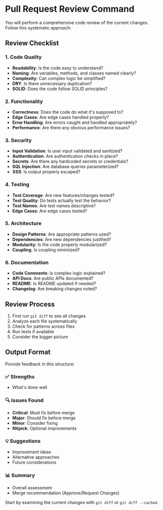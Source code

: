 # Pull Request Review Command

You will perform a comprehensive code review of the current changes. Follow this systematic approach:

## Review Checklist

### 1. Code Quality
- **Readability**: Is the code easy to understand?
- **Naming**: Are variables, methods, and classes named clearly?
- **Complexity**: Can complex logic be simplified?
- **DRY**: Is there unnecessary duplication?
- **SOLID**: Does the code follow SOLID principles?

### 2. Functionality
- **Correctness**: Does the code do what it's supposed to?
- **Edge Cases**: Are edge cases handled properly?
- **Error Handling**: Are errors caught and handled appropriately?
- **Performance**: Are there any obvious performance issues?

### 3. Security
- **Input Validation**: Is user input validated and sanitized?
- **Authentication**: Are authentication checks in place?
- **Secrets**: Are there any hardcoded secrets or credentials?
- **SQL Injection**: Are database queries parameterized?
- **XSS**: Is output properly escaped?

### 4. Testing
- **Test Coverage**: Are new features/changes tested?
- **Test Quality**: Do tests actually test the behavior?
- **Test Names**: Are test names descriptive?
- **Edge Cases**: Are edge cases tested?

### 5. Architecture
- **Design Patterns**: Are appropriate patterns used?
- **Dependencies**: Are new dependencies justified?
- **Modularity**: Is the code properly modularized?
- **Coupling**: Is coupling minimized?

### 6. Documentation
- **Code Comments**: Is complex logic explained?
- **API Docs**: Are public APIs documented?
- **README**: Is README updated if needed?
- **Changelog**: Are breaking changes noted?

## Review Process

1. First run `git diff` to see all changes
2. Analyze each file systematically
3. Check for patterns across files
4. Run tests if available
5. Consider the bigger picture

## Output Format

Provide feedback in this structure:

### ✅ Strengths
- What's done well

### 🔍 Issues Found
- **Critical**: Must fix before merge
- **Major**: Should fix before merge  
- **Minor**: Consider fixing
- **Nitpick**: Optional improvements

### 💡 Suggestions
- Improvement ideas
- Alternative approaches
- Future considerations

### 📊 Summary
- Overall assessment
- Merge recommendation (Approve/Request Changes)

Start by examining the current changes with `git diff` or `git diff --cached`.